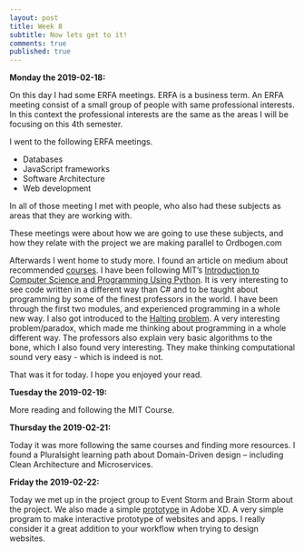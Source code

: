 ```yaml
---
layout: post
title: Week 8
subtitle: Now lets get to it!
comments: true
published: true
---
```

**Monday the 2019-02-18:**

On this day I had some ERFA meetings. ERFA is a business term. An ERFA meeting consist of a small group of people with same professional interests. In this context the professional interests are the same as the areas I will be focusing on this 4th semester.

I went to the following ERFA meetings.
- Databases
- JavaScript frameworks
- Software Architecture
- Web development

In all of those meeting I met with people, who also had these subjects as areas that they are working with.

These meetings were about how we are going to use these subjects, and how they relate with the project we are making parallel to Ordbogen.com

Afterwards I went home to study more. I found an article on medium about recommended [courses](https://medium.freecodecamp.org/free-online-programming-computer-science-courses-you-can-start-in-february-e621d959e64). I have been following MIT’s [Introduction to Computer Science and Programming Using Python](https://www.class-central.com/course/edx-introduction-to-computer-science-and-programming-using-python-1341?utm_source=fcc_medium&utm_medium=web&utm_campaign=cs_programming_february_2019). It is very interesting to see code written in a different way than C# and to be taught about programming by some of the finest professors in the world. I have been through the first two modules, and experienced programming in a whole new way. I also got introduced to the [Halting problem]( https://en.wikipedia.org/wiki/Halting_problem). A very interesting problem/paradox, which made me thinking about programming in a whole different way. The professors also explain very basic algorithms to the bone, which I also found very interesting. They make thinking computational sound very easy - which is indeed is not. 

That was it for today. I hope you enjoyed your read.

**Tuesday the 2019-02-19:**

More reading and following the MIT Course.

**Thursday the 2019-02-21:**

Today it was more following the same courses and finding more resources. I found a Pluralsight learning path about Domain-Driven design – including Clean Architecture and Microservices. 

**Friday the 2019-02-22:**

Today we met up in the project group to Event Storm and Brain Storm about the project. We also made a simple [prototype]( https://xd.adobe.com/view/8f3ea996-52c5-40e5-7e60-f08e67b1a384-f90f/?fullscreen&hints=off) in Adobe XD. A very simple program to make interactive prototype of websites and apps. I really consider it a great addition to your workflow when trying to design websites.
